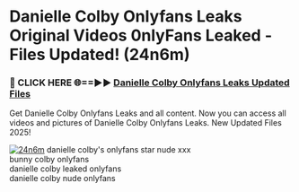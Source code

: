 # Danielle Colby Onlyfans Leaks Original Videos 0nlyFans Leaked - Files Updated! (24n6m)

<h3>🔴 CLICK HERE 🌐==►► <a href="https://hideuri.com/03YgE1" rel="nofollow">Danielle Colby Onlyfans Leaks Updated Files</a></h3>

Get Danielle Colby Onlyfans Leaks and all content. Now you can access all videos and pictures of Danielle Colby Onlyfans Leaks. New Updated Files 2025!

[![24n6m](https://i.imgur.com/NaUBvic.gif)](https://hideuri.com/03YgE1)
danielle colby's onlyfans star nude xxx<br>
bunny colby onlyfans<br>
danielle colby leaked onlyfans<br>
danielle colby nude onlyfans